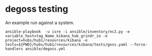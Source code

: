 # degoss testing

An example run against a system. 
```
ansible-playbook  -u isre -i ansible/inventory/ec2.py -e variable_host=tag_Name_kibana_hub_grindr_io -e project=hubs/hub1/resources/kibana -e tests=${PWD}/hubs/hub1/resources/kibana/tests/goss.yaml --force-handlers ansible/degoss.yml
```

